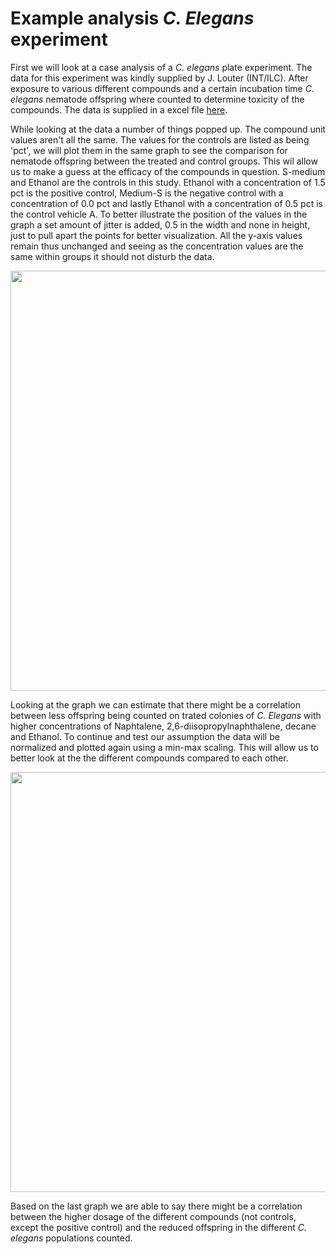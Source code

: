 # Example analysis *C. Elegans* experiment





First we will look at a case analysis of a *C. elegans* plate experiment. The data for this experiment was kindly supplied by J. Louter (INT/ILC). After exposure to various different compounds and a certain incubation time *C. elegans* nematode offspring where counted to determine toxicity of the compounds. The data is supplied in a excel file [here](https://github.com/DataScienceILC/tlsc-dsfb26v-20_workflows/raw/main/data/CE.LIQ.FLOW.062_Tidydata.xlsx). 

While looking at the data a number of things popped up. The compound unit values aren't all the same. The values for the controls are listed as being 'pct', we will plot them in the same graph to see the comparison for nematode offspring between the treated and control groups. This wil allow us to make a guess at the efficacy of the compounds in question. S-medium and Ethanol are the controls in this study. Ethanol with a concentration of 1.5 pct is the positive control, Medium-S is the  negative control with a concentration of 0.0 pct and lastly Ethanol with a concentration of 0.5 pct is the control vehicle A. To better illustrate the position of the values in the graph a set amount of jitter is added, 0.5 in the width and none in height, just to pull apart the points for better visualization. All the y-axis values remain thus unchanged and seeing as the concentration values are the same within groups it should not disturb the data.   


<img src="01-celegans_files/figure-html/unnamed-chunk-2-1.png" width="672" />

Looking at the graph we can estimate that there might be a correlation between less offspring being counted on trated colonies of *C. Elegans* with higher concentrations of Naphtalene, 2,6-diisopropylnaphthalene, decane and Ethanol. To continue and test our assumption the data will be normalized and plotted again using a min-max scaling. This will allow us to better look at the the different compounds compared to each other. 

<img src="01-celegans_files/figure-html/unnamed-chunk-3-1.png" width="672" />

Based on the last graph we are able to say there might be a correlation between the higher dosage of the different compounds (not controls, except the positive control) and the reduced offspring in the different *C. elegans* populations counted.

